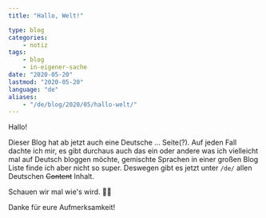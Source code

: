 ```yaml
---
title: "Hallo, Welt!"

type: blog
categories:
    - notiz
tags:
    - blog
    - in-eigener-sache
date: "2020-05-20"
lastmod: "2020-05-20"
language: "de"
aliases:
    - "/de/blog/2020/05/hallo-welt/"
---
```


Hallo!

Dieser Blog hat ab jetzt auch eine Deutsche ... Seite(?). Auf jeden Fall dachte ich mir, es gibt durchaus auch das ein oder andere was ich vielleicht mal auf Deutsch bloggen möchte, gemischte Sprachen in einer großen Blog Liste finde ich aber nicht so super. Deswegen gibt es jetzt unter `/de/` allen Deutschen ~~Content~~ Inhalt.

Schauen wir mal wie's wird. 🤷‍♀️

Danke für eure Aufmerksamkeit!
